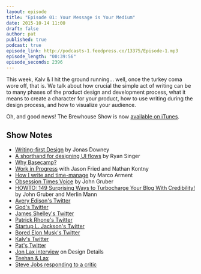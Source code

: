 ```yaml
---
layout: episode
title: "Episode 01: Your Message is Your Medium"
date: 2015-10-14 11:00
draft: false
author: pat
published: true
podcast: true
episode_link: http://podcasts-1.feedpress.co/13375/Episode-1.mp3
episode_length: "00:39:56"
episode_seconds: 2396
---
```


This week, Kalv &amp; I hit the ground running&hellip; well, once the turkey coma wore off, that is. We talk about how crucial the simple act of writing can be to many phases of the product design and development process, what it means to create a character for your product, how to use writing during the design process, and how to visualize your audience.

Oh, and good news! The Brewhouse Show is now [available on iTunes](https://itunes.apple.com/ca/podcast/the-brewhouse-show/id1047009983?mt=2).

## Show Notes

- [Writing-first Design](https://signalvnoise.com/posts/3801-writing-first-design) by Jonas Downey
- [A shorthand for designing UI flows](https://signalvnoise.com/posts/1926-a-shorthand-for-designing-ui-flows) by Ryan Singer
- [Why Basecamp?](https://signalvnoise.com/posts/3957-why-basecamp)
- [Work in Progress](https://itunes.apple.com/us/podcast/work-in-progress/id1042673913?mt=2) with Jason Fried and Nathan Kontny
- [How I write and time-manage](http://www.marco.org/2010/06/12/how-i-write-and-time-manage) by Marco Arment
- [Obsession Times Voice](http://daringfireball.net/2009/03/obsession_times_voice) by John Gruber
- [HOWTO: 149 Surprising Ways to Turbocharge Your Blog With Credibility!](http://www.43folders.com/2009/03/25/blogs-turbocharged) by John Gruber and Merlin Mann
- [Avery Edison's Twitter](http://twitter.com/aedison)
- [God's Twitter](https://twitter.com/thetweetofgod)
- [James Shelley's Twitter](http://twitter.com/jamesshelley)
- [Patrick Rhone's Twitter](http://twitter.com/patrickrhone)
- [Startup L. Jackson's Twitter](https://twitter.com/startupljackson)
- [Bored Elon Musk's Twitter](https://twitter.com/BoredElonMusk)
- [Kalv's Twitter](http://twitter.com/kalv)
- [Pat's Twitter](http://twitter.com/patdryburgh)
- [Jon Lax interview](http://spec.fm/podcasts/design-details/17554) on Design Details
- [Teehan &amp; Lax](http://teehanlax.com)
- [Steve Jobs responding to a critic](https://www.youtube.com/watch?v=FF-tKLISfPE)